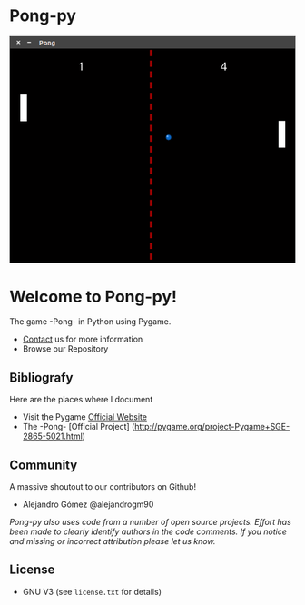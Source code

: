 Pong-py
========

![Splash](https://github.com/alejandrogm90/Pong-py/blob/master/images/pong-screenshot.png)

# Welcome to Pong-py!

The game -Pong- in Python using Pygame.
- [Contact](https://github.com/alejandrogm90/) us for more information
- Browse our Repository

## Bibliografy

Here are the places where I document
- Visit the Pygame [Official Website](http://pygame.org/)
- The -Pong- [Official Project] (http://pygame.org/project-Pygame+SGE-2865-5021.html)

## Community

A massive shoutout to our contributors on Github!

- Alejandro Gómez @alejandrogm90


*Pong-py also uses code from a number of open source projects. Effort has been made to clearly identify authors in the code comments. If you notice and missing or incorrect attribution please let us know.*

## License

* GNU V3 (see `license.txt` for details)
